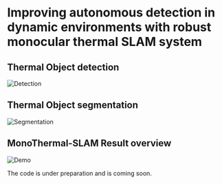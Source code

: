 # Improving autonomous detection in dynamic environments with robust monocular thermal SLAM system

## Thermal Object detection
![Detection](./thermal_object_detection.gif)

## Thermal Object segmentation
![Segmentation](./segmentation.gif)

## MonoThermal-SLAM Result overview
![Demo](./demo.gif)

The code is under preparation and is coming soon.
